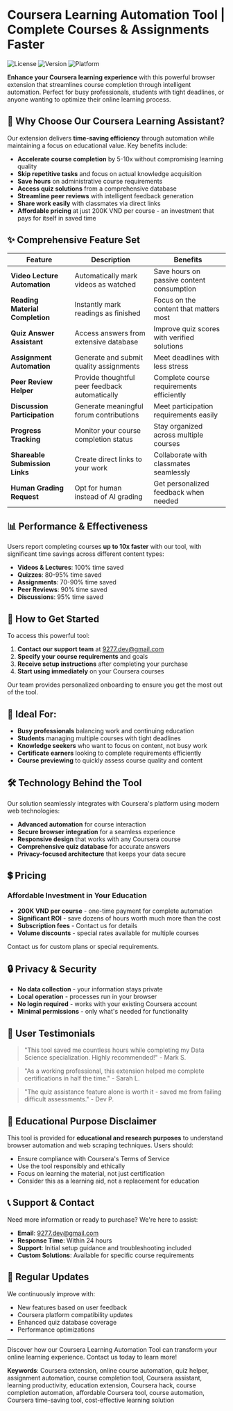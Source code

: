 # Coursera Learning Automation Tool | Complete Courses & Assignments Faster

![License](https://img.shields.io/badge/license-MIT-blue.svg)
![Version](https://img.shields.io/badge/version-1.0.0-green.svg)
![Platform](https://img.shields.io/badge/platform-Chrome-brightgreen.svg)

**Enhance your Coursera learning experience** with this powerful browser extension that streamlines course completion through intelligent automation. Perfect for busy professionals, students with tight deadlines, or anyone wanting to optimize their online learning process.

## 🚀 Why Choose Our Coursera Learning Assistant?

Our extension delivers **time-saving efficiency** through automation while maintaining a focus on educational value. Key benefits include:

- **Accelerate course completion** by 5-10x without compromising learning quality
- **Skip repetitive tasks** and focus on actual knowledge acquisition
- **Save hours** on administrative course requirements
- **Access quiz solutions** from a comprehensive database
- **Streamline peer reviews** with intelligent feedback generation
- **Share work easily** with classmates via direct links
- **Affordable pricing** at just 200K VND per course - an investment that pays for itself in saved time

## ✨ Comprehensive Feature Set

| Feature | Description | Benefits |
|---------|-------------|----------|
| **Video Lecture Automation** | Automatically mark videos as watched | Save hours on passive content consumption |
| **Reading Material Completion** | Instantly mark readings as finished | Focus on the content that matters most |
| **Quiz Answer Assistant** | Access answers from extensive database | Improve quiz scores with verified solutions |
| **Assignment Automation** | Generate and submit quality assignments | Meet deadlines with less stress |
| **Peer Review Helper** | Provide thoughtful peer feedback automatically | Complete course requirements efficiently |
| **Discussion Participation** | Generate meaningful forum contributions | Meet participation requirements easily |
| **Progress Tracking** | Monitor your course completion status | Stay organized across multiple courses |
| **Shareable Submission Links** | Create direct links to your work | Collaborate with classmates seamlessly |
| **Human Grading Request** | Opt for human instead of AI grading | Get personalized feedback when needed |

## 📊 Performance & Effectiveness

Users report completing courses **up to 10x faster** with our tool, with significant time savings across different content types:

- **Videos & Lectures**: 100% time saved
- **Quizzes**: 80-95% time saved
- **Assignments**: 70-90% time saved
- **Peer Reviews**: 90% time saved
- **Discussions**: 95% time saved

## 🔧 How to Get Started

To access this powerful tool:

1. **Contact our support team** at 9277.dev@gmail.com
2. **Specify your course requirements** and goals
3. **Receive setup instructions** after completing your purchase
4. **Start using immediately** on your Coursera courses

Our team provides personalized onboarding to ensure you get the most out of the tool.

## 💼 Ideal For:

- **Busy professionals** balancing work and continuing education
- **Students** managing multiple courses with tight deadlines
- **Knowledge seekers** who want to focus on content, not busy work
- **Certificate earners** looking to complete requirements efficiently
- **Course previewing** to quickly assess course quality and content

## 🛠️ Technology Behind the Tool

Our solution seamlessly integrates with Coursera's platform using modern web technologies:

- **Advanced automation** for course interaction
- **Secure browser integration** for a seamless experience
- **Responsive design** that works with any Coursera course
- **Comprehensive quiz database** for accurate answers
- **Privacy-focused architecture** that keeps your data secure

## 💲 Pricing

### Affordable Investment in Your Education

- **200K VND per course** - one-time payment for complete automation
- **Significant ROI** - save dozens of hours worth much more than the cost
- **Subscription fees** - Contact us for details
- **Volume discounts** - special rates available for multiple courses

Contact us for custom plans or special requirements.

## 🔒 Privacy & Security

- **No data collection** - your information stays private
- **Local operation** - processes run in your browser
- **No login required** - works with your existing Coursera account
- **Minimal permissions** - only what's needed for functionality

## 🌟 User Testimonials

> "This tool saved me countless hours while completing my Data Science specialization. Highly recommended!" - Mark S.

> "As a working professional, this extension helped me complete certifications in half the time." - Sarah L.

> "The quiz assistance feature alone is worth it - saved me from failing difficult assessments." - Dev P.

## 🚨 Educational Purpose Disclaimer

This tool is provided for **educational and research purposes** to understand browser automation and web scraping techniques. Users should:

- Ensure compliance with Coursera's Terms of Service
- Use the tool responsibly and ethically
- Focus on learning the material, not just certification
- Consider this as a learning aid, not a replacement for education

## 📞 Support & Contact

Need more information or ready to purchase? We're here to assist:

- **Email**: 9277.dev@gmail.com
- **Response Time**: Within 24 hours
- **Support**: Initial setup guidance and troubleshooting included
- **Custom Solutions**: Available for specific course requirements

## 🔄 Regular Updates

We continuously improve with:

- New features based on user feedback
- Coursera platform compatibility updates
- Enhanced quiz database coverage
- Performance optimizations

---

Discover how our Coursera Learning Automation Tool can transform your online learning experience. Contact us today to learn more!

**Keywords**: Coursera extension, online course automation, quiz helper, assignment automation, course completion tool, Coursera assistant, learning productivity, education extension, Coursera hack, course completion automation, affordable Coursera tool, course automation, Coursera time-saving tool, cost-effective learning solution
